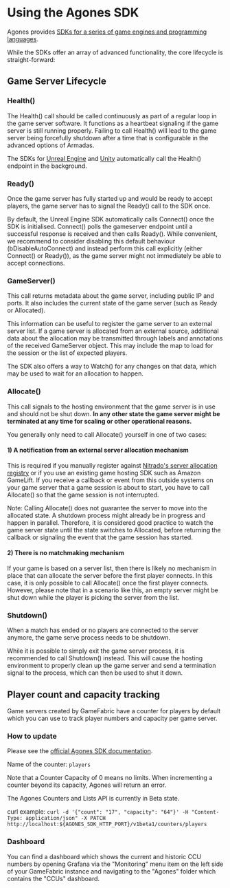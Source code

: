 # Using the Agones SDK

Agones provides [SDKs for a series of game engines and programming languages](https://agones.dev/site/docs/guides/client-sdks/).

While the SDKs offer an array of advanced functionality, the core lifecycle is straight-forward:

## Game Server Lifecycle

### Health()

The Health() call should be called continuously as part of a regular loop in the game server software.
It functions as a heartbeat signaling if the game server is still running properly. Failing to call
Health() will lead to the game server being forcefully shutdown after a time that is configurable
in the advanced options of Armadas.

The SDKs for [Unreal Engine](https://agones.dev/site/docs/guides/client-sdks/unreal/) and
[Unity](https://agones.dev/site/docs/guides/client-sdks/unity/) automatically call the Health()
endpoint in the background.

### Ready()

Once the game server has fully started up and would be ready to accept players, the game server
has to signal the Ready() call to the SDK once.

By default, the Unreal Engine SDK automatically calls Connect() once the SDK is initialised.
Connect() polls the gameserver endpoint until a successful response is received and then calls Ready().
While convenient, we recommend to consider disabling this default behaviour (bDisableAutoConnect) and instead
perform this call explicitly (either Connect() or Ready()),
as the game server might not immediately be able to accept connections.


### GameServer()

This call returns metadata about the game server, including public IP and ports. It also includes
the current state of the game server (such as Ready or Allocated).

This information can be useful to register the game server to an external server list. If a
game server is allocated from an external source, additional data about the allocation
may be transmitted through labels and annotations of the received GameServer object. This
may include the map to load for the session or the list of expected players.

The SDK also offers a way to Watch() for any changes on that data, which may be used to
wait for an allocation to happen.

### Allocate()

This call signals to the hosting environment that the game server is in use and should not
be shut down. **In any other state the game server might be terminated at any time for scaling or other operational reasons.**

You generally only need to call Allocate() yourself in one of two cases:

#### 1) A notification from an external server allocation mechanism

This is required if you manually register against
[Nitrado's server allocation registry](/multiplayer-servers/multiplayer-services/server-allocation/manually-registering-game-servers.md)
or if you use an existing game hosting SDK such as Amazon GameLift. If you receive a callback
or event from this outside systems on your game server that a game session is about to start,
you have to call Allocate() so that the game session is not interrupted.

Note: Calling Allocate() does not guarantee the server to move into the allocated state. A shutdown
process might already be in progress and happen in parallel. Therefore, it is considered good
practice to watch the game server state until the state switches to Allocated, before returning
the callback or signaling the event that the game session has started.

#### 2) There is no matchmaking mechanism

If your game is based on a server list, then there is likely no mechanism in place that
can allocate the server before the first player connects. In this case, it is only possible
to call Allocate() once the first player connects. However, please note that in a scenario
like this, an empty server might be shut down while the player is picking the server
from the list.

### Shutdown()

When a match has ended or no players are connected to the server anymore, the game serve process
needs to be shutdown.

While it is possible to simply exit the game server process, it is recommended to call
Shutdown() instead. This will cause the hosting environment to properly clean up the
game server and send a termination signal to the process, which can then be used to
shut it down.

## Player count and capacity tracking

Game servers created by GameFabric have a counter for players by default which you can use to track player numbers and capacity per game server.


### How to update
Please see the [official Agones SDK documentation](https://agones.dev/site/docs/guides/client-sdks/).

Name of the counter: `players`

Note that a Counter Capacity of 0 means no limits. When incrementing a counter beyond its capacity, Agones will return an error.

The Agones Counters and Lists API is currently in Beta state.

curl example:
`curl -d '{"count": "17", "capacity": "64"}' -H "Content-Type: application/json" -X PATCH http://localhost:${AGONES_SDK_HTTP_PORT}/v1beta1/counters/players`

### Dashboard
You can find a dashboard which shows the current and historic CCU numbers by opening Grafana via the "Monitoring" menu item on the left side of your GameFabric instance and navigating to the "Agones" folder which contains the "CCUs" dashboard.

